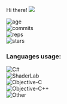  Hi there!
<img src="https://img.shields.io/github/followers/REgorion?style=social" />

![age](https://img.shields.io/static/v1?style=for-the-badge&label=Account%20age%3A&color=555&labelColor=%23ffd33d&message=7%20years)<br/>
![commits](https://img.shields.io/static/v1?style=for-the-badge&label=Сommits%3A&color=555&labelColor=%230366d6&message=954)<br/>
![reps](https://img.shields.io/static/v1?style=for-the-badge&label=Repos%3A&color=555&labelColor=%236a737d&message=27)<br/>
![stars](https://img.shields.io/static/v1?style=for-the-badge&label=Stars%3A&color=555&labelColor=%23fff5b1&message=1%20recived)<br/>


### Languages usage:
![C#](https://img.shields.io/static/v1?style=flat&label=C%23&color=555&labelColor=%23178600&message=83.8%25)<br/>
![ShaderLab](https://img.shields.io/static/v1?style=flat&label=ShaderLab&color=555&labelColor=%23222c37&message=7.2%25)<br/>
![Objective-C](https://img.shields.io/static/v1?style=flat&label=Objective-C&color=555&labelColor=%23438eff&message=2.6%25)<br/>
![Objective-C++](https://img.shields.io/static/v1?style=flat&label=Objective-C%2B%2B&color=555&labelColor=%236866fb&message=2.3%25)<br/>
![Other](https://img.shields.io/static/v1?style=flat&label=Other&color=555&labelColor=%23ededed&message=3.9%25)<br/>
